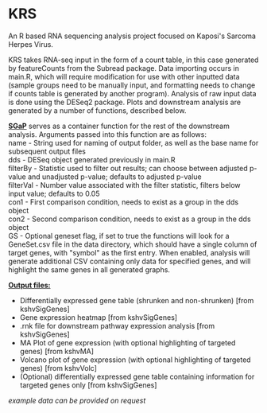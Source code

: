 # KRS
An R based RNA sequencing analysis project focused on Kaposi's Sarcoma Herpes Virus.

KRS takes RNA-seq input in the form of a count table, in this case generated by featureCounts from the Subread package.  Data importing occurs in main.R, which will require modification for use with other inputted data (sample groups need to be manually input, and formatting needs to change if counts table is generated by another program).  Analysis of raw input data is done using the DESeq2 package.  Plots and downstream analysis are generated by a number of functions, described below.

<ins>**SGaP**</ins> serves as a container function for the rest of the downstream analysis.  Arguments passed into this function are as follows:
<br>name - String used for naming of output folder, as well as the base name for subsequent output files
<br>dds - DESeq object generated previously in main.R
<br>filterBy - Statistic used to filter out results; can choose between adjusted p-value and unadjusted p-value; defaults to adjusted p-value
<br>filterVal - Number value associated with the filter statistic, filters below input value; defaults to 0.05
<br>con1 - First comparison condition, needs to exist as a group in the dds object
<br>con2 - Second comparison condition, needs to exist as a group in the dds object
<br>GS - Optional geneset flag, if set to true the functions will look for a GeneSet.csv file in the data directory, which should have a single column of target genes, with "symbol" as the first entry.  When enabled, analysis will generate additional CSV containing only data for specified genes, and will highlight the same genes in all generated graphs.

<ins>**Output files:**</ins>
- Differentially expressed gene table (shrunken and non-shrunken) [from kshvSigGenes]
- Gene expression heatmap [from kshvSigGenes]
- .rnk file for downstream pathway expression analysis [from kshvSigGenes]
- MA Plot of gene expression (with optional highlighting of targeted genes) [from kshvMA]
- Volcano plot of gene expression (with optional highlighting of targeted genes) [from kshvVolc]
- (Optional) differentially expressed gene table containing information for targeted genes only [from kshvSigGenes]


*example data can be provided on request*
